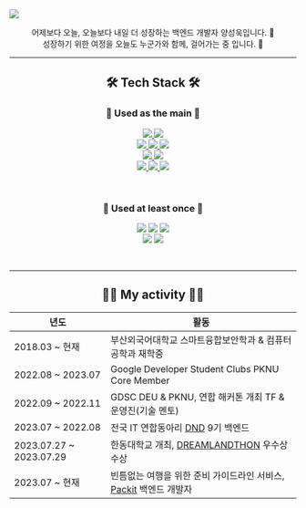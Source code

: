 <a href="https://github.com/Pepe6bf">
    <img src="https://capsule-render.vercel.app/api?type=Shark&color=gradient&height=300&section=header&text=Welcome!&fontSize=90&animation=fadeIn&fontAlignY=38&desc=Sunguk's%20GitHub%20Profile&descAlignY=51&descAlign=62" />
</a>

<p align="center">
    어제보다 오늘, 오늘보다 내일 더 성장하는 백엔드 개발자 양성욱입니다. 🤭<br>
    성장하기 위한 여정을 오늘도 누군가와 함께, 걸어가는 중 입니다. 🥤
</p>

---

<div align="center">
    <h2>🛠️ Tech Stack 🛠️</h2>
</div>

<div align="center">
    <h3>🥇 Used as the main 🥇</h3>
</div>

<p align="center" display="inline-block">
  <a href="https://docs.oracle.com/en/java/javase/17/docs/api/" target="blank">
    <img src="https://img.shields.io/badge/JAVA-007396?style=for-the-badge&logo=OpenJDK&logoColor=white">
  </a>
  <a href="https://docs.gradle.org/current/userguide/userguide.html" target="blank">
    <img src="https://img.shields.io/badge/Gradle-02303A?style=for-the-badge&logo=Gradle&logoColor=white"> 
  </a>
  <br>
<a href="https://spring.io/projects/spring" target="blank">
    <img src="https://img.shields.io/badge/SPRING-6DB33F?style=for-the-badge&logo=SpringBoot&logoColor=white">
  </a>
  <a href="https://spring.io/projects/spring-boot" target="blank">
    <img src="https://img.shields.io/badge/SPRING%20BOOT-6DB33F?style=for-the-badge&logo=SpringBoot&logoColor=white">
  </a>
<a href="https://junit.org/junit5/" target="blank">
    <img src="https://img.shields.io/badge/junit5-25A162?style=for-the-badge&logo=junit5&logoColor=white">
  </a>
  <br>
<a href="https://spring.io/projects/spring-security" target="blank">
    <img src="https://img.shields.io/badge/SPRING%20SECURITY-6DB33F?style=for-the-badge&logo=SPRINGSECURITY&logoColor=white"> 
  </a>
<a href="https://spring.io/projects/JPA" target="blank">
    <img src="https://img.shields.io/badge/JPA-59666C?style=for-the-badge&logo=hibernate&logoColor=white"> 
  </a>
    <br>
  <a href="https://www.mysql.com/" target="blank">
    <img src="https://img.shields.io/badge/MySQL-4479A1?style=for-the-badge&logo=MySQL&logoColor=fff">
  </a>
  <a href="https://aws.amazon.com/ko/" target="blank">
    <img src="https://img.shields.io/badge/AWS-232F3E?style=for-the-badge&logo=AmazonAWS&logoColor=white">
  </a>
  <a href="https://www.docker.com/" target="blank">
    <img src="https://img.shields.io/badge/Docker-2496ED?style=for-the-badge&logo=Docker&logoColor=white">
  </a>
</p>

<br>

<div align="center">
    <h3>🥈 Used at least once 🥈</h3>
</div>

<p align="center" display="inline-block">
    <img src="https://img.shields.io/badge/HTML-E34F26?style=for-the-badge&logo=HTML5&logoColor=white"/>
    <img src="https://img.shields.io/badge/CSS-1572B6?style=for-the-badge&logo=CSS3&logoColor=white"/>
    <img src="https://img.shields.io/badge/JavaScript-F7E018?style=for-the-badge&logo=JavaScript&logoColor=black"/> 
    <br>
    <img src="https://img.shields.io/badge/React-61DAFB?style=for-the-badge&logo=React&logoColor=black"/>
    <img src="https://img.shields.io/badge/Python-3776AB?style=for-the-badge&logo=Python&logoColor=black"/>
</p>

<br>

---

<div align="center">
    <h2>🧑‍💻 My activity 🧑‍💻</h2>
</div>

|년도|활동|
|------|---|
|2018.03 ~ 현재|부산외국어대학교 스마트융합보안학과 & 컴퓨터공학과 재학중|
|2022.08 ~ 2023.07|Google Developer Student Clubs PKNU Core Member|
|2022.09 ~ 2022.11|GDSC DEU & PKNU, 연합 해커톤 개최 TF & 운영진(기술 멘토)|
|2023.07 ~ 2022.08|전국 IT 연합동아리 [DND](https://www.dnd.ac/) 9기 백엔드|
|2023.07.27 ~ 2023.07.29|한동대학교 개최, [DREAMLANDTHON](https://hguhackathon.com/) 우수상 수상|
|2023.07 ~ 현재|빈틈없는 여행을 위한 준비 가이드라인 서비스, [Packit](https://www.dnd.ac/project/64) 백엔드 개발자|
